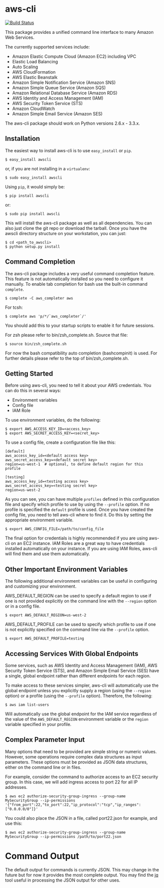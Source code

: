 aws-cli
=======

[![Build Status](https://travis-ci.org/aws/aws-cli.png?branch=develop)](https://travis-ci.org/aws/aws-cli)

This package provides a unified command line interface to many
Amazon Web Services.

The currently supported services include:

* Amazon Elastic Compute Cloud (Amazon EC2) including VPC
* Elastic Load Balancing
* Auto Scaling
* AWS CloudFormation
* AWS Elastic Beanstalk
* Amazon Simple Notification Service (Amazon SNS)
* Amazon Simple Queue Service (Amazon SQS)
* Amazon Relational Database Service (Amazon RDS)
* AWS Identity and Access Management (IAM)
* AWS Security Token Service (STS)
* Amazon CloudWatch
* Amazon Simple Email Service (Amazon SES)

The aws-cli package should work on Python versions 2.6.x - 3.3.x.

Installation
------------
The easiest way to install aws-cli is to use ``easy_install`` or ``pip``.

    $ easy_install awscli

or, if you are not installing in a ``virtualenv``:

    $ sudo easy_install awscli

Using ``pip``, it would simply be:

    $ pip install awscli

or:

    $ sudo pip install awscli

This will install the aws-cli package as well as all dependencies.  You can
also just clone the git repo or download the tarball.  Once you have the
awscli directory structure on your workstation, you can just:

    $ cd <path_to_awscli>
    $ python setup.py install

Command Completion
------------------
The aws-cli package includes a very useful command completion feature.
This feature is not automatically installed so you need to configure it manually.
To enable tab completion for bash use the built-in command ``complete``.

    $ complete -C aws_completer aws

For tcsh:

    $ complete aws 'p/*/`aws_completer`/'

You should add this to your startup scripts to enable it for future sessions.

For zsh please refer to bin/zsh_complete.sh.  Source that file:

    $ source bin/zsh_complete.sh

For now the bash compatibility auto completion (bashcompinit) is used.
For further details please refer to the top of bin/zsh_complete.sh.


Getting Started
---------------
Before using aws-cli, you need to tell it about your AWS credentials.  You
can do this in several ways:

* Environment variables
* Config file
* IAM Role

To use environment variables, do the following:

    $ export AWS_ACCESS_KEY_ID=<access_key>
    $ export AWS_SECRET_ACCESS_KEY=<secret_key>

To use a config file, create a configuration file like this:

    [default]
    aws_access_key_id=<default access key>
    aws_secret_access_key=<default secret key>
    region=us-west-1  # optional, to define default region for this profile

    [testing]
    aws_access_key_id=<testing access key>
    aws_secret_access_key=<testing secret key>
    region=us-west-2

As you can see, you can have multiple ``profiles`` defined in this
configuration file and specify which profile to use by using the
``--profile`` option.  If no profile is specified the ``default``
profile is used.  Once you have created the config file, you need to
tell aws-cli where to find it.  Do this by setting the appropriate
environment variable.

    $ export AWS_CONFIG_FILE=/path/to/config_file

The final option for credentials is highly recommended if you are
using aws-cli on an EC2 instance.  IAM Roles are
a great way to have credentials installed automatically on your
instance.  If you are using IAM Roles, aws-cli will find them and use
them automatically.

Other Important Environment Variables
-------------------------------------
The following additional environment variables can be useful in
configuring and customizing your environment.

AWS_DEFAULT_REGION can be used to specify a default region to use
if one is not provided explicitly on the command line with the
``--region`` option or in a config file.

    $ export AWS_DEFAULT_REGION=us-west-2

AWS_DEFAULT_PROFILE can be used to specify which profile to use
if one is not explicitly specified on the command line via the
``--profile`` option.

    $ export AWS_DEFAULT_PROFILE=testing

Accessing Services With Global Endpoints
----------------------------------------

Some services, such as AWS Identity and Access Management (IAM),
AWS Security Token Service (STS), and Amazon Simple Email Service (SES)
have a single, global endpoint rather than different endpoints for
each region.

To make access to these services simpler, aws-cli will automatically
use the global endpoint unless you explicitly supply a region (using
the ``--region`` option) or a profile (using the ``--profile`` option).
Therefore, the following:

    $ aws iam list-users

Will automatically use the global endpoint for the IAM service
regardless of the value of the ``AWS_DEFAULT_REGION`` environment
variable or the ``region`` variable specified in your profile.


Complex Parameter Input
-----------------------
Many options that need to be provided are simple string or numeric
values.  However, some operations require complex data structures
as input parameters.  These options must be provided as JSON data
structures, either on the command line or in files.

For example, consider the command to authorize access to an EC2
security group.  In this case, we will add ingress access to port 22
for all IP addresses.

    $ aws ec2 authorize-security-group-ingress --group-name MySecurityGroup --ip-permissions '{"from_port":22,"to_port":22,"ip_protocol":"tcp","ip_ranges":["0.0.0.0/0"]}'

You could also place the JSON in a file, called port22.json for example,
and use this:

    $ aws ec2 authorize-security-group-ingress --group-name MySecurityGroup --ip-permissions /path/to/port22.json

Command Output
==============

The default output for commands is currently JSON.  This may change in the
future but for now it provides the most complete output.  You may find the
[jq](http://stedolan.github.com/jq/) tool useful in processing the JSON
output for other uses.
